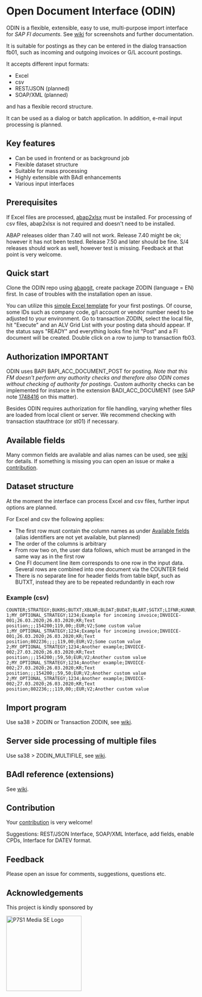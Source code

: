 # Open Document Interface (ODIN)

ODIN is a flexible, extensible, easy to use, multi-purpose import interface for *SAP FI documents*. See [wiki](https://github.com/71tech/ODIN/wiki) for screenshots and further documentation.

It is suitable for postings as they can be entered in the dialog transaction fb01, such as incoming and outgoing invoices or G/L account postings.

It accepts different input formats:

- Excel
- csv
- REST/JSON (planned)
- SOAP/XML (planned)

and has a flexible record structure.

It can be used as a dialog or batch application. In addition, e-mail input processing is planned.

## Key features

- Can be used in frontend or as background job
- Flexible dataset structure
- Suitable for mass processing
- Highly extensible with BAdI enhancements
- Various input interfaces

## Prerequisites

If Excel files are processed, [abap2xlsx](https://github.com/sapmentors/abap2xlsx) must be installed. For processing of csv files, abap2xlsx is not required and doesn't need to be installed.

ABAP releases older than 7.40 will not work. Release 7.40 might be ok; however it has not been tested. Release 7.50 and later should be fine. S/4 releases should work as well, however test is missing. Feedback at that point is very welcome.

## Quick start
Clone the ODIN repo using [abapgit](https://github.com/abapGit/abapGit), create package ZODIN (language = EN) first. In case of troubles with the installation open an issue.

You can utilize this [simple Excel template](https://github.com/71tech/ODIN/blob/main/examples/ODIN_simple.xlsx) for your first postings. Of course, some IDs such as company code, g/l account or vendor number need to be adjusted to your environment. Go to transaction ZODIN, select the local file, hit "Execute" and an ALV Grid List with your posting data should appear. If the status says  "READY" and everything looks fine hit "Post" and a FI document will be created. Double click on a row to jump to transaction fb03.

## Authorization IMPORTANT
ODIN uses BAPI BAPI_ACC_DOCUMENT_POST for posting. *Note that this FM doesn't perform any authority checks and therefore also ODIN comes without checking of authority for postings*. Custom authority checks can be implemented for instance in the extension BADI_ACC_DOCUMENT (see SAP note [1748416](https://launchpad.support.sap.com/#/notes/1748416) on this matter).

Besides ODIN requires authorization for file handling, varying whether files are loaded from local client or server. We recommend checking with transaction stauthtrace (or st01) if necessary.

## Available fields
Many common fields are available and alias names can be used, see [wiki](https://github.com/71tech/ODIN/wiki/Available-fields) for details. If something is missing you can open an issue or make a [contribution](#contribution).

## Dataset structure

At the moment the interface can process Excel and csv files, further input options are planned.

For Excel and csv the following applies:

- The first row must contain the column names as under [Available fields](#available-fields) (alias identifiers are not yet available, but planned)
- The order of the columns is arbitrary
- From row two on, the user data follows, which must be arranged in the same way as in the first row
- One FI document line item corresponds to one row in the input data. Several rows are combined into one document via the COUNTER field
- There is no separate line for header fields from table bkpf, such as BUTXT, instead they are to be repeated redundantly in each row

### Example (csv)
```
COUNTER;STRATEGY;BUKRS;BUTXT;XBLNR;BLDAT;BUDAT;BLART;SGTXT;LIFNR;KUNNR;HKONT;WRBTR_S;WRBTR_H;WAERS;MWSKZ;CUSTOM1
1;MY_OPTIONAL_STRATEGY;1234;Example for incoming invoice;INVOICE-001;26.03.2020;26.03.2020;KR;Text position;;;154200;119,00;;EUR;V2;Some custom value
1;MY_OPTIONAL_STRATEGY;1234;Example for incoming invoice;INVOICE-001;26.03.2020;26.03.2020;KR;Text position;802236;;;;119,00;EUR;V2;Some custom value
2;MY_OPTIONAL_STRATEGY;1234;Another example;INVOICE-002;27.03.2020;26.03.2020;KR;Text position;;;154200;;59,50;EUR;V2;Another custom value
2;MY_OPTIONAL_STRATEGY;1234;Another example;INVOICE-002;27.03.2020;26.03.2020;KR;Text position;;;154200;;59,50;EUR;V2;Another custom value
2;MY_OPTIONAL_STRATEGY;1234;Another example;INVOICE-002;27.03.2020;26.03.2020;KR;Text position;802236;;;119,00;;EUR;V2;Another custom value
```
## Import program

Use sa38 > ZODIN or Transaction ZODIN, see [wiki](https://github.com/71tech/ODIN/wiki/ZODIN).

## Server side processing of multiple files

Use sa38 > ZODIN\_MULTIFILE, see [wiki](https://github.com/71tech/ODIN/wiki/ZODIN_MULTIFILE).

## BAdI reference (extensions)

See [wiki](https://github.com/71tech/ODIN/wiki/BAdI-Reference-(Extensions)).

## Contribution

Your [contribution](https://docs.abapgit.org/guide-contributing.html) is very welcome!

Suggestions: REST/JSON Interface, SOAP/XML Interface, add fields, enable CPDs, Interface for DATEV format.

## Feedback

Please open an issue for comments, suggestions, questions etc.

## Acknowledgements

This project is kindly sponsored by

<img src="https://www.prosiebensat1.com/public/build/patternlib/front/images/logo.svg" alt="P7S1 Media SE Logo" width="200"/>

